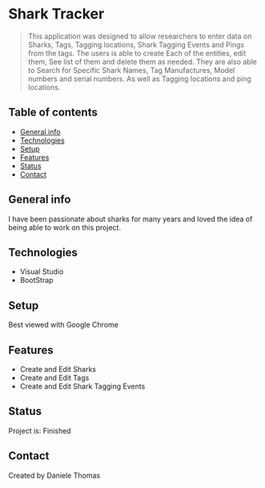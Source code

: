 # Shark Tracker
> This application was designed to allow researchers to enter data on Sharks, Tags, Tagging locations, Shark Tagging Events and Pings from the tags.  The users is able to create Each of the entities, edit them, See  list of them and delete them as needed.  They are also able to Search for Specific Shark Names, Tag Manufactures, Model numbers and serial numbers. As well as Tagging locations and ping locations.
## Table of contents
* [General info](#general-info)
* [Technologies](#technologies)
* [Setup](#setup)
* [Features](#features)
* [Status](#status)
* [Contact](#contact)

## General info
I have been passionate about sharks for many years and loved the idea of being able to work on this project.

## Technologies
* Visual Studio
* BootStrap


## Setup
Best viewed with Google Chrome

## Features
* Create and Edit Sharks
* Create and Edit Tags
* Create and Edit Shark Tagging Events


## Status
Project is: Finished

## Contact
Created by Daniele Thomas

